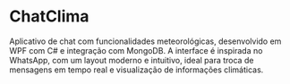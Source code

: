 # ChatClima
Aplicativo de chat com funcionalidades meteorológicas, desenvolvido em WPF com C# e integração com MongoDB. A interface é inspirada no WhatsApp, com um layout moderno e intuitivo, ideal para troca de mensagens em tempo real e visualização de informações climáticas.
